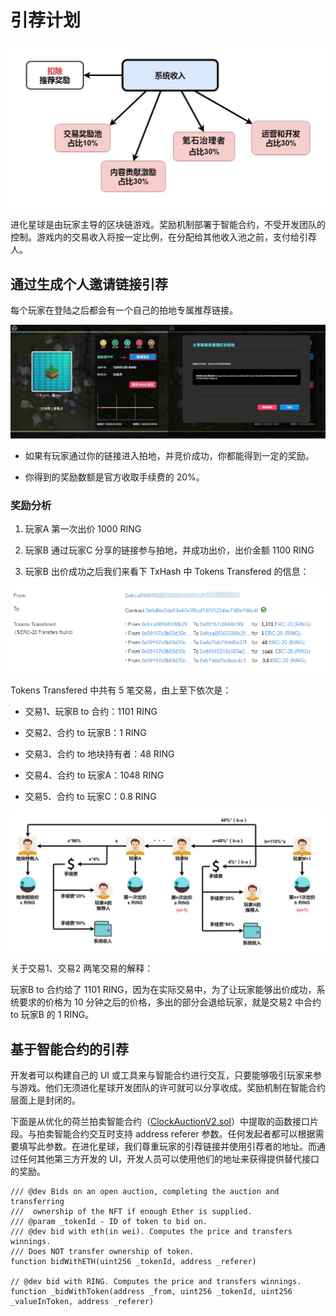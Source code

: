# 引荐计划

![](../.gitbook/assets/overview-referral-program-cn-1.jpg)

进化星球是由玩家主导的区块链游戏。奖励机制部署于智能合约，不受开发团队的控制。游戏内的交易收入将按一定比例，在分配给其他收入池之前，支付给引荐人。

## 通过生成个人邀请链接引荐

每个玩家在登陆之后都会有一个自己的拍地专属推荐链接。

![](../.gitbook/assets/overview-referral-program-cn-2.jpg)

* 如果有玩家通过你的链接进入拍地，并竞价成功，你都能得到一定的奖励。
  
* 你得到的奖励数额是官方收取手续费的 20%。

### 奖励分析

1. 玩家A 第一次出价 1000 RING

2. 玩家B 通过玩家C 分享的链接参与拍地，并成功出价，出价金额 1100 RING

3. 玩家B 出价成功之后我们来看下 TxHash 中 Tokens Transfered 的信息：

![](../.gitbook/assets/overview-referral-program-cn-3.png)

Tokens Transfered 中共有 5 笔交易，由上至下依次是：

* 交易1、玩家B to 合约：1101 RING

* 交易2、合约 to 玩家B：1 RING

* 交易3、合约 to 地块持有者：48 RING

* 交易4、合约 to 玩家A：1048 RING

* 交易5、合约 to 玩家C：0.8 RING

![](../.gitbook/assets/overview-referral-program-cn-4.jpg)

关于交易1、交易2 两笔交易的解释：

玩家B to 合约给了 1101 RING，因为在实际交易中，为了让玩家能够出价成功，系统要求的价格为 10 分钟之后的价格，多出的部分会退给玩家，就是交易2 中合约 to 玩家B 的 1 RING。


## 基于智能合约的引荐

开发者可以构建自己的 UI 或工具来与智能合约进行交互，只要能够吸引玩家来参与游戏。他们无须进化星球开发团队的许可就可以分享收成。奖励机制在智能合约层面上是封闭的。

下面是从优化的荷兰拍卖智能合约（[ClockAuctionV2.sol](https://github.com/evolutionlandorg/market-contracts/blob/master/contracts/auction/ClockAuctionV2.sol)）中提取的函数接口片段。与拍卖智能合约交互时支持 address referer 参数。任何发起者都可以根据需要填写此参数。在进化星球，我们尊重玩家的引荐链接并使用引荐者的地址。而通过任何其他第三方开发的 UI，开发人员可以使用他们的地址来获得提供替代接口的奖励。

```text
/// @dev Bids on an open auction, completing the auction and transferring
///  ownership of the NFT if enough Ether is supplied.
/// @param _tokenId - ID of token to bid on.
/// @dev bid with eth(in wei). Computes the price and transfers winnings.
/// Does NOT transfer ownership of token.
function bidWithETH(uint256 _tokenId, address _referer)

// @dev bid with RING. Computes the price and transfers winnings.
function _bidWithToken(address _from, uint256 _tokenId, uint256 _valueInToken, address _referer)
```

